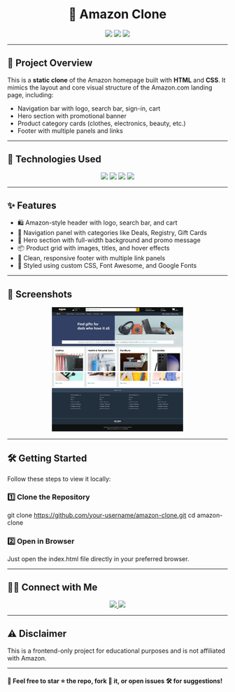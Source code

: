 <h1 align="center">🛒 Amazon Clone</h1>

<p align="center">
  <img src="https://img.shields.io/badge/HTML5-%23E34F26?style=for-the-badge&logo=html5&logoColor=white"/>
  <img src="https://img.shields.io/badge/CSS3-%231572B6?style=for-the-badge&logo=css3&logoColor=white"/>
  <img src="https://img.shields.io/badge/Responsive-Design-brightgreen?style=for-the-badge"/>
</p>

---

## 🧾 Project Overview

This is a **static clone** of the Amazon homepage built with **HTML** and **CSS**. It mimics the layout and core visual structure of the Amazon.com landing page, including:

- Navigation bar with logo, search bar, sign-in, cart
- Hero section with promotional banner
- Product category cards (clothes, electronics, beauty, etc.)
- Footer with multiple panels and links

---

## 🧰 Technologies Used

<p align="center">
  <img src="https://img.shields.io/badge/HTML5-E34F26?style=for-the-badge&logo=html5&logoColor=white"/>
  <img src="https://img.shields.io/badge/CSS3-1572B6?style=for-the-badge&logo=css3&logoColor=white"/>
  <img src="https://img.shields.io/badge/FontAwesome-Icons-blue?style=for-the-badge&logo=fontawesome&logoColor=white"/>
  <img src="https://img.shields.io/badge/Google-Fonts-4285F4?style=for-the-badge&logo=google&logoColor=white"/>
</p>

---

## ✨ Features

- 🛍️ Amazon-style header with logo, search bar, and cart
- 🧭 Navigation panel with categories like Deals, Registry, Gift Cards
- 🎯 Hero section with full-width background and promo message
- 📦 Product grid with images, titles, and hover effects
- 🦶 Clean, responsive footer with multiple link panels
- 🎨 Styled using custom CSS, Font Awesome, and Google Fonts

---

## 📸 Screenshots

<div align="center">
  <img src="assets/ss1.png" alt="Hero Section" width="300"/>
  <img src="assets/ss2.png" alt="Footer Section" width="300"/>
</div>

---

## 🛠️ Getting Started

Follow these steps to view it locally:

### 1️⃣ Clone the Repository

git clone https://github.com/your-username/amazon-clone.git
cd amazon-clone

### 2️⃣ Open in Browser
Just open the index.html file directly in your preferred browser.

---

## 🙋‍♂️ Connect with Me
<p align="center"> <a href="https://www.linkedin.com/in/samarth-jaiswal-72b67b313/" target="_blank"> <img src="https://img.shields.io/badge/LinkedIn-Connect-blue?style=for-the-badge&logo=linkedin&logoColor=white"/> </a> <a href="mailto:samjaiswal51@gmail.com"> <img src="https://img.shields.io/badge/Email-Send-red?style=for-the-badge&logo=gmail&logoColor=white"/> </a> </p>

---

## ⚠️ Disclaimer
This is a frontend-only project for educational purposes and is not affiliated with Amazon.

---

#### 💬 Feel free to star ⭐ the repo, fork 🍴 it, or open issues 🛠️ for suggestions!
